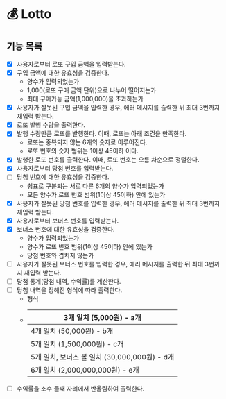 # 💰 Lotto

## 기능 목록

- [X] 사용자로부터 로또 구입 금액을 입력받는다.
- [X] 구입 금액에 대한 유효성을 검증한다.
    - 양수가 입력되었는가
    - 1,000(로또 구매 금액 단위)으로 나누어 떨어지는가
    - 최대 구매가능 금액(1,000,000)을 초과하는가
- [X] 사용자가 잘못된 구입 금액을 입력한 경우, 에러 메시지를 출력한 뒤 최대 3번까지 재입력 받는다.
- [X] 로또 발행 수량을 출력한다.
- [X] 발행 수량만큼 로또를 발행한다. 이때, 로또는 아래 조건을 만족한다.
    - 로또는 중복되지 않는 6개의 숫자로 이루어진다.
    - 로또 번호의 숫자 범위는 1이상 45이하 이다.
- [X] 발행한 로또 번호를 출력한다. 이때, 로또 번호는 오름 차순으로 정렬한다.
- [X] 사용자로부터 당첨 번호를 입력받는다.
- [ ] 당첨 번호에 대한 유효성을 검증한다.
    - 쉼표로 구분되는 서로 다른 6개의 양수가 입력되었는가
    - 모든 양수가 로또 번호 범위(1이상 45이하) 안에 있는가
- [X] 사용자가 잘못된 당첨 번호를 입력한 경우, 에러 메시지를 출력한 뒤 최대 3번까지 재입력 받는다.
- [X] 사용자로부터 보너스 번호를 입력받는다.
- [X] 보너스 번호에 대한 유효성을 검증한다.
    - 양수가 입력되었는가
    - 양수가 로또 번호 범위(1이상 45이하) 안에 있는가
    - 당첨 번호와 겹치지 않는가
- [ ] 사용자가 잘못된 보너스 번호를 입력한 경우, 에러 메시지를 출력한 뒤 최대 3번까지 재입력 받는다.
- [ ] 당첨 통계(당첨 내역, 수익률)를 계산한다.
- [ ] 당첨 내역을 정해진 형식에 따라 출력한다.
    - 형식
    - | 3개 일치 (5,000원) - a개             |
        |---------------------------------|
      | 4개 일치 (50,000원) - b개               |
      | 5개 일치 (1,500,000원) - c개            |
      | 5개 일치, 보너스 볼 일치 (30,000,000원) - d개 |
      | 6개 일치 (2,000,000,000원) - e개        |
- [ ] 수익률을 소수 둘째 자리에서 반올림하여 출력한다.